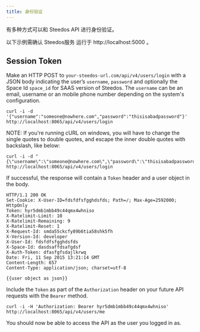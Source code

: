 ```yaml
---
title: 身份验证
---
```


有多种方式可以和 Steedos API 进行身份验证。

以下示例需确认 Steedos服务 运行于 http://localhost:5000 。

## Session Token

Make an HTTP POST to `your-steedos-url.com/api/v4/users/login` with a JSON body indicating the user’s `username`, `password` and optionally the Space Id `space_id` for SAAS version of Steedos. The `username` can be an email, username or an mobile phone number depending on the system's configuration.

```
curl -i -d '{"username":"someone@nowhere.com","password":"thisisabadpassword"}' http://localhost:8065/api/v4/users/login
```

NOTE: If you're running cURL on windows, you will have to change the single quotes to double quotes, and escape the inner double quotes with backslash, like below:

```
curl -i -d "{\"username\":\"someone@nowhere.com\",\"password\":\"thisisabadpassword\"}" http://localhost:8065/api/v4/users/login
```

If successful, the response will contain a `Token` header and a user object in the body.

```
HTTP/1.1 200 OK
Set-Cookie: X-User-ID=fdsfdfsfgghdsfds; Path=/; Max-Age=2592000; HttpOnly
Token: hyr5dmb1mbb49c44qmx4whniso
X-Ratelimit-Limit: 10
X-Ratelimit-Remaining: 9
X-Ratelimit-Reset: 1
X-Request-Id: smda55ckcfy89b6tia58shk5fh
X-Version-Id: developer
X-User-Id: fdsfdfsfgghdsfds
X-Space-Id: dasdsaffdsafgdsf
X-Auth-Token: dfasfgfsdajlkrwq
Date: Fri, 11 Sep 2015 13:21:14 GMT
Content-Length: 657
Content-Type: application/json; charset=utf-8

{{user object as json}}
```

Include the `Token` as part of the `Authorization` header on your future API requests with the `Bearer` method.

```
curl -i -H 'Authorization: Bearer hyr5dmb1mbb49c44qmx4whniso' http://localhost:8065/api/v4/users/me
```

You should now be able to access the API as the user you logged in as.
